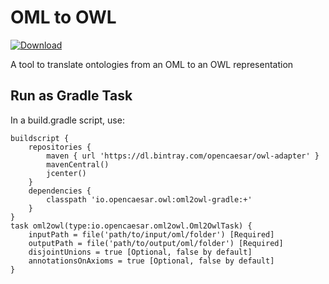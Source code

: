 # OML to OWL

[ ![Download](https://api.bintray.com/packages/opencaesar/owl-adapter/oml2owl-gradle/images/download.svg) ](https://bintray.com/opencaesar/owl-adapter/oml2owl-gradle/_latestVersion)

A tool to translate ontologies from an OML to an OWL representation

## Run as Gradle Task
In a build.gradle script, use:
```
buildscript {
    repositories {
        maven { url 'https://dl.bintray.com/opencaesar/owl-adapter' }
        mavenCentral()
        jcenter()
    }
    dependencies {
        classpath 'io.opencaesar.owl:oml2owl-gradle:+'
    }
}
task oml2owl(type:io.opencaesar.oml2owl.Oml2OwlTask) {
    inputPath = file('path/to/input/oml/folder') [Required]
    outputPath = file('path/to/output/oml/folder') [Required]
    disjointUnions = true [Optional, false by default]
    annotationsOnAxioms = true [Optional, false by default]
}               
```